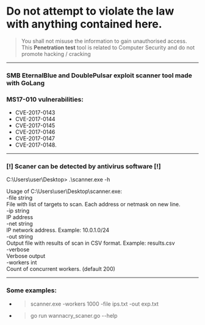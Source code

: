 # Do not attempt to violate the law with anything contained here.
> You shall not misuse the information to gain unauthorised access. <br/>
> This <b>Penetration test</b> tool is related to Computer Security and do not promote hacking / cracking <br>

<hr/>

### SMB EternalBlue and DoublePulsar exploit scanner tool made with GoLang
### MS17-010 vulnerabilities:
* CVE-2017-0143
* CVE-2017-0144
* CVE-2017-0145
* CVE-2017-0146
* CVE-2017-0147
* CVE-2017-0148.
<hr/>

### [!] Scaner can be detected by antivirus software [!]

C:\Users\user\Desktop> .\scanner.exe -h

Usage of C:\Users\user\Desktop\scanner.exe: <br/>
  -file string <br/>
        File with list of targets to scan. Each address or netmask on new line. <br/>
  -ip string <br/>
        IP address <br/>
  -net string <br/>
        IP network address. Example: 10.0.1.0/24 <br/>
  -out string <br/>
        Output file with results of scan in CSV format. Example: results.csv <br/>
  -verbose <br/>
        Verbose output <br/>
  -workers int <br/>
        Count of concurrent workers. (default 200) <br/>
<hr/>

### Some examples: 
* >scanner.exe -workers 1000 -file ips.txt -out exp.txt <br/>
* >go run wannacry_scaner.go --help <br/>
